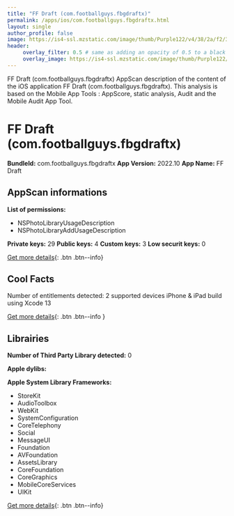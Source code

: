 ```yaml
---
title: "FF Draft (com.footballguys.fbgdraftx)"
permalink: /apps/ios/com.footballguys.fbgdraftx.html
layout: single
author_profile: false
image: https://is4-ssl.mzstatic.com/image/thumb/Purple122/v4/38/2a/f2/382af20e-981a-869c-f604-f9b69a83916b/AppIcon-0-0-1x_U007emarketing-0-0-0-10-0-0-sRGB-0-0-0-GLES2_U002c0-512MB-85-220-0-0.png/512x512bb.jpg
header: 
     overlay_filter: 0.5 # same as adding an opacity of 0.5 to a black background
     overlay_image: https://is4-ssl.mzstatic.com/image/thumb/Purple122/v4/38/2a/f2/382af20e-981a-869c-f604-f9b69a83916b/AppIcon-0-0-1x_U007emarketing-0-0-0-10-0-0-sRGB-0-0-0-GLES2_U002c0-512MB-85-220-0-0.png/512x512bb.jpg
---
```

FF Draft (com.footballguys.fbgdraftx) AppScan description of the content of the iOS application FF Draft (com.footballguys.fbgdraftx). This analysis is based on the Mobile App Tools : AppScore, static analysis, Audit and the Mobile Audit App Tool.

# FF Draft (com.footballguys.fbgdraftx)

**BundleId:** com.footballguys.fbgdraftx
**App Version:** 2022.10
**App Name:** FF Draft


## AppScan informations 

**List of permissions:** 
- NSPhotoLibraryUsageDescription
- NSPhotoLibraryAddUsageDescription
  
  
**Private keys:** 29
**Public keys:** 4
**Custom keys:** 3
**Low securit keys:** 0
  
[Get more details](/pricing.html){: .btn .btn--info}

## Cool Facts

Number of entitlements detected: 2
supported devices iPhone & iPad
build using Xcode 13
  
[Get more details](/pricing.html){: .btn .btn--info }

## Librairies 
**Number of Third Party Library detected:** 0


**Apple dylibs:**


**Apple System Library Frameworks:**
- StoreKit
- AudioToolbox
- WebKit
- SystemConfiguration
- CoreTelephony
- Social
- MessageUI
- Foundation
- AVFoundation
- AssetsLibrary
- CoreFoundation
- CoreGraphics
- MobileCoreServices
- UIKit


  
[Get more details](/pricing.html){: .btn .btn--info}

